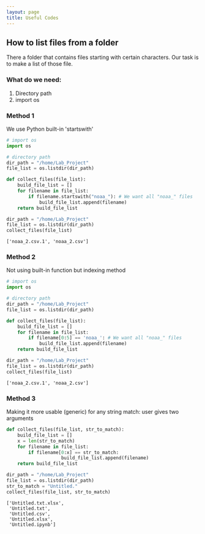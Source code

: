 ```yaml
---
layout: page
title: Useful Codes
---
```


## How to list files from a folder
There a folder that contains files starting with certain characters. Our task is to make a list of those file.
### What do we need:
1. Directory path
2. import os

### Method 1
We use Python built-in 'startswith'


```python
# import os
import os

# directory path
dir_path = "/home/Lab_Project"
file_list = os.listdir(dir_path)

def collect_files(file_list):
    build_file_list = []
    for filename in file_list:
        if filename.startswith("noaa_"): # We want all "noaa_" files
            build_file_list.append(filename)
    return build_file_list
```


```python
dir_path = "/home/Lab_Project"
file_list = os.listdir(dir_path)
collect_files(file_list)
```




    ['noaa_2.csv.1', 'noaa_2.csv']



### Method 2

Not using built-in function but indexing method


```python
# import os
import os

# directory path
dir_path = "/home/Lab_Project"
file_list = os.listdir(dir_path)

def collect_files(file_list):
    build_file_list = []
    for filename in file_list:
        if filename[0:5] == 'noaa_': # We want all "noaa_" files
            build_file_list.append(filename)
    return build_file_list
```


```python
dir_path = "/home/Lab_Project"
file_list = os.listdir(dir_path)
collect_files(file_list)
```




    ['noaa_2.csv.1', 'noaa_2.csv']



### Method 3
Making it more usable (generic) for any string match: user gives two arguments 


```python
def collect_files(file_list, str_to_match):
    build_file_list = []
    x = len(str_to_match)
    for filename in file_list:
        if filename[0:x] == str_to_match: 
                    build_file_list.append(filename)
    return build_file_list
```


```python
dir_path = "/home/Lab_Project"
file_list = os.listdir(dir_path)
str_to_match = "Untitled."
collect_files(file_list, str_to_match)
```




    ['Untitled.txt.xlsx',
     'Untitled.txt',
     'Untitled.csv',
     'Untitled.xlsx',
     'Untitled.ipynb']


